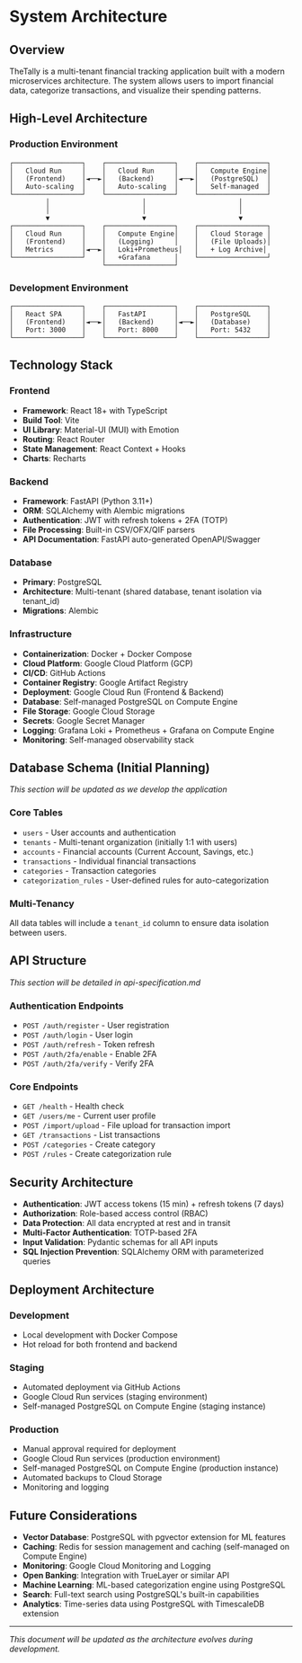 # System Architecture

## Overview

TheTally is a multi-tenant financial tracking application built with a modern microservices architecture. The system allows users to import financial data, categorize transactions, and visualize their spending patterns.

## High-Level Architecture

### Production Environment
```
┌─────────────────┐    ┌─────────────────┐    ┌─────────────────┐
│   Cloud Run     │    │   Cloud Run     │    │   Compute Engine│
│   (Frontend)    │◄──►│   (Backend)     │◄──►│   (PostgreSQL)  │
│   Auto-scaling  │    │   Auto-scaling  │    │   Self-managed  │
└─────────────────┘    └─────────────────┘    └─────────────────┘
         │                       │                       │
         │                       │                       │
         ▼                       ▼                       ▼
┌─────────────────┐    ┌─────────────────┐    ┌─────────────────┐
│   Cloud Run     │    │   Compute Engine│    │   Cloud Storage │
│   (Frontend)    │    │   (Logging)     │    │   (File Uploads)│
│   Metrics       │◄──►│   Loki+Prometheus│   │   + Log Archive│
└─────────────────┘    │   +Grafana      │    └─────────────────┘
                       └─────────────────┘
```

### Development Environment
```
┌─────────────────┐    ┌─────────────────┐    ┌─────────────────┐
│   React SPA     │    │   FastAPI       │    │   PostgreSQL    │
│   (Frontend)    │◄──►│   (Backend)     │◄──►│   (Database)    │
│   Port: 3000    │    │   Port: 8000    │    │   Port: 5432    │
└─────────────────┘    └─────────────────┘    └─────────────────┘
```

## Technology Stack

### Frontend
- **Framework**: React 18+ with TypeScript
- **Build Tool**: Vite
- **UI Library**: Material-UI (MUI) with Emotion
- **Routing**: React Router
- **State Management**: React Context + Hooks
- **Charts**: Recharts

### Backend
- **Framework**: FastAPI (Python 3.11+)
- **ORM**: SQLAlchemy with Alembic migrations
- **Authentication**: JWT with refresh tokens + 2FA (TOTP)
- **File Processing**: Built-in CSV/OFX/QIF parsers
- **API Documentation**: FastAPI auto-generated OpenAPI/Swagger

### Database
- **Primary**: PostgreSQL
- **Architecture**: Multi-tenant (shared database, tenant isolation via tenant_id)
- **Migrations**: Alembic

### Infrastructure
- **Containerization**: Docker + Docker Compose
- **Cloud Platform**: Google Cloud Platform (GCP)
- **CI/CD**: GitHub Actions
- **Container Registry**: Google Artifact Registry
- **Deployment**: Google Cloud Run (Frontend & Backend)
- **Database**: Self-managed PostgreSQL on Compute Engine
- **File Storage**: Google Cloud Storage
- **Secrets**: Google Secret Manager
- **Logging**: Grafana Loki + Prometheus + Grafana on Compute Engine
- **Monitoring**: Self-managed observability stack

## Database Schema (Initial Planning)

*This section will be updated as we develop the application*

### Core Tables
- `users` - User accounts and authentication
- `tenants` - Multi-tenant organization (initially 1:1 with users)
- `accounts` - Financial accounts (Current Account, Savings, etc.)
- `transactions` - Individual financial transactions
- `categories` - Transaction categories
- `categorization_rules` - User-defined rules for auto-categorization

### Multi-Tenancy
All data tables will include a `tenant_id` column to ensure data isolation between users.

## API Structure

*This section will be detailed in api-specification.md*

### Authentication Endpoints
- `POST /auth/register` - User registration
- `POST /auth/login` - User login
- `POST /auth/refresh` - Token refresh
- `POST /auth/2fa/enable` - Enable 2FA
- `POST /auth/2fa/verify` - Verify 2FA

### Core Endpoints
- `GET /health` - Health check
- `GET /users/me` - Current user profile
- `POST /import/upload` - File upload for transaction import
- `GET /transactions` - List transactions
- `POST /categories` - Create category
- `POST /rules` - Create categorization rule

## Security Architecture

- **Authentication**: JWT access tokens (15 min) + refresh tokens (7 days)
- **Authorization**: Role-based access control (RBAC)
- **Data Protection**: All data encrypted at rest and in transit
- **Multi-Factor Authentication**: TOTP-based 2FA
- **Input Validation**: Pydantic schemas for all API inputs
- **SQL Injection Prevention**: SQLAlchemy ORM with parameterized queries

## Deployment Architecture

### Development
- Local development with Docker Compose
- Hot reload for both frontend and backend

### Staging
- Automated deployment via GitHub Actions
- Google Cloud Run services (staging environment)
- Self-managed PostgreSQL on Compute Engine (staging instance)

### Production
- Manual approval required for deployment
- Google Cloud Run services (production environment)
- Self-managed PostgreSQL on Compute Engine (production instance)
- Automated backups to Cloud Storage
- Monitoring and logging

## Future Considerations

- **Vector Database**: PostgreSQL with pgvector extension for ML features
- **Caching**: Redis for session management and caching (self-managed on Compute Engine)
- **Monitoring**: Google Cloud Monitoring and Logging
- **Open Banking**: Integration with TrueLayer or similar API
- **Machine Learning**: ML-based categorization engine using PostgreSQL
- **Search**: Full-text search using PostgreSQL's built-in capabilities
- **Analytics**: Time-series data using PostgreSQL with TimescaleDB extension

---

*This document will be updated as the architecture evolves during development.*
